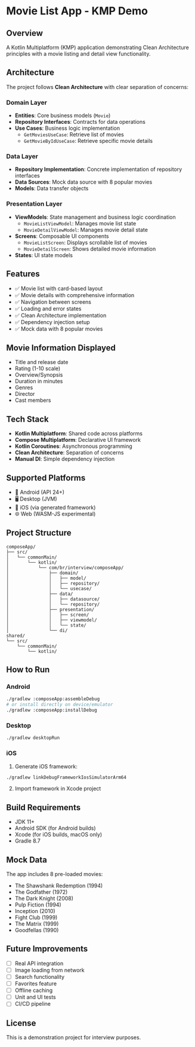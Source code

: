 # Movie List App - KMP Demo

## Overview
A Kotlin Multiplatform (KMP) application demonstrating Clean Architecture principles with a movie listing and detail view functionality.

## Architecture
The project follows **Clean Architecture** with clear separation of concerns:

### Domain Layer
- **Entities**: Core business models (`Movie`)
- **Repository Interfaces**: Contracts for data operations
- **Use Cases**: Business logic implementation
  - `GetMoviesUseCase`: Retrieve list of movies
  - `GetMovieByIdUseCase`: Retrieve specific movie details

### Data Layer
- **Repository Implementation**: Concrete implementation of repository interfaces
- **Data Sources**: Mock data source with 8 popular movies
- **Models**: Data transfer objects

### Presentation Layer
- **ViewModels**: State management and business logic coordination
  - `MovieListViewModel`: Manages movie list state
  - `MovieDetailViewModel`: Manages movie detail state
- **Screens**: Composable UI components
  - `MovieListScreen`: Displays scrollable list of movies
  - `MovieDetailScreen`: Shows detailed movie information
- **States**: UI state models

## Features
- ✅ Movie list with card-based layout
- ✅ Movie details with comprehensive information
- ✅ Navigation between screens
- ✅ Loading and error states
- ✅ Clean Architecture implementation
- ✅ Dependency injection setup
- ✅ Mock data with 8 popular movies

## Movie Information Displayed
- Title and release date
- Rating (1-10 scale)
- Overview/Synopsis
- Duration in minutes
- Genres
- Director
- Cast members

## Tech Stack
- **Kotlin Multiplatform**: Shared code across platforms
- **Compose Multiplatform**: Declarative UI framework
- **Kotlin Coroutines**: Asynchronous programming
- **Clean Architecture**: Separation of concerns
- **Manual DI**: Simple dependency injection

## Supported Platforms
- 🤖 Android (API 24+)
- 🖥️ Desktop (JVM)
- 🍎 iOS (via generated framework)
- 🌐 Web (WASM-JS experimental)

## Project Structure
```
composeApp/
├── src/
│   └── commonMain/
│       └── kotlin/
│           └── com/br/interview/composeApp/
│               ├── domain/
│               │   ├── model/
│               │   ├── repository/
│               │   └── usecase/
│               ├── data/
│               │   ├── datasource/
│               │   └── repository/
│               ├── presentation/
│               │   ├── screen/
│               │   ├── viewmodel/
│               │   └── state/
│               └── di/
shared/
└── src/
    └── commonMain/
        └── kotlin/
```

## How to Run

### Android
```bash
./gradlew :composeApp:assembleDebug
# or install directly on device/emulator
./gradlew :composeApp:installDebug
```

### Desktop
```bash
./gradlew desktopRun
```

### iOS
1. Generate iOS framework:
```bash
./gradlew linkDebugFrameworkIosSimulatorArm64
```
2. Import framework in Xcode project

## Build Requirements
- JDK 11+
- Android SDK (for Android builds)
- Xcode (for iOS builds, macOS only)
- Gradle 8.7

## Mock Data
The app includes 8 pre-loaded movies:
- The Shawshank Redemption (1994)
- The Godfather (1972)
- The Dark Knight (2008)
- Pulp Fiction (1994)
- Inception (2010)
- Fight Club (1999)
- The Matrix (1999)
- Goodfellas (1990)

## Future Improvements
- [ ] Real API integration
- [ ] Image loading from network
- [ ] Search functionality
- [ ] Favorites feature
- [ ] Offline caching
- [ ] Unit and UI tests
- [ ] CI/CD pipeline

## License
This is a demonstration project for interview purposes.
